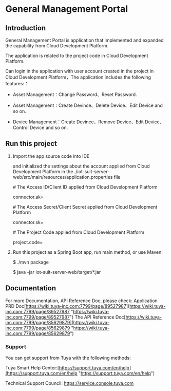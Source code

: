 # General Management Portal
## Introduction
General Management Portal is application that implemented and expanded  the capability from Cloud Development Platform. 

The application is related to the project code in Cloud Development Platform. 

Can login in the application with user account created in the project in Cloud Development Platform，The application includes the following features:：

- Asset Management：Change Password、Reset Password.

- Asset Management：Create Devince、Delete Device、Edit Device and so on.

- Device Management：Create Devince、Remove Device、Edit Device、Control Device and so on.

## Run this project
1.  Import the app source code into IDE

    and initialized the settings about the account applied from Cloud Development Platform in the ./iot-suit-server-web/src/main/resources/application.properties file
    
    \# The Access ID/Client ID  applied from Cloud Development Platform
    
    connector.ak=
    
    \# The Access Secret/Client Secret applied from Cloud Development Platform
    
    connector.sk=
    
    \# The Project Code  applied from Cloud Development Platform
    
    project.code=

2. Run this project as a Spring Boot app, run main method, or use Maven:

   $ ./mvn package
   
   $ java -jar iot-suit-server-web/target/*.jar


## Documentation
For more Documentation,  API Reference Doc, please check:
Application PRD Doc[https://wiki.tuya-inc.com:7799/page/89527987](https://wiki.tuya-inc.com:7799/page/89527987 "https://wiki.tuya-inc.com:7799/page/89527987")
The API Reference Doc[https://wiki.tuya-inc.com:7799/page/85629879](https://wiki.tuya-inc.com:7799/page/85629879 "https://wiki.tuya-inc.com:7799/page/85629879")

### Support

You can get support from Tuya with the following methods:

Tuya Smart Help Center:[https://support.tuya.com/en/help](https://support.tuya.com/en/help "https://support.tuya.com/en/help")

Technical Support Council: [https://service.console.tuya.com ](https://service.console.tuya.com  "https://service.console.tuya.com ")

